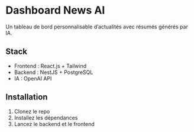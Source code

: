 # Dashboard News AI

Un tableau de bord personnalisable d’actualités avec résumés générés par IA.

## Stack
- Frontend : React.js + Tailwind
- Backend : NestJS + PostgreSQL
- IA : OpenAI API

## Installation
1. Clonez le repo
2. Installez les dépendances
3. Lancez le backend et le frontend
